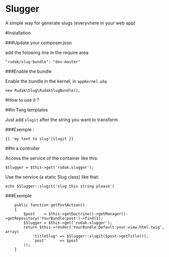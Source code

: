 Slugger
===========

A simple way for generate slugs (everyvhere in your web app)

#Installation

###Update your composer.json

add the folowing line in the require area

    "rudak/slug-bundle": "dev-master"

###Enable the bundle

Enable the bundle in the kernel, in ```appKernel.php```

    new Rudak\Slug\RudakSlugBundle(),

#How to use it ?

##In Twig templates

Just add ```slugit``` after the string you want to transform

###Exemple :

    {{ 'my text to slug'|slugit }}
    
##In a controller

Access the service of the container like this:
    
    $Slugger = $this->get('rudak.slugger');

Use the service (a static Slug class) like that:

    echo $Slugger::slugit('slug this string please')

###Exemple
    
        public function getPostAction()
        {
            $post    = $this->getDoctrine()->getManager()->getRepository('YourBundle:post')->find(1);
            $Slugger = $this->get('rudak.slugger');
            return $this->render('YourBundle:Default:your-view.html.twig', array(
                'titleSlug' => $Slugger::slugit($post->getTitle()),
                'post'      => $post
            ));
        }

